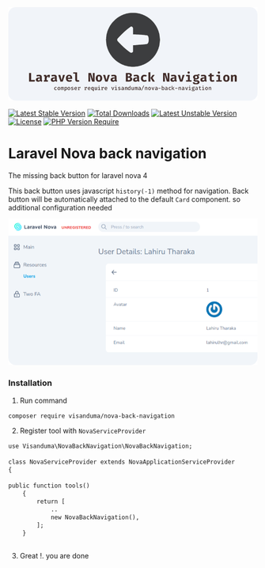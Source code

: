 <p align="center">

<img src="https://github.com/Visanduma/nova-back-navigation/blob/42b5b5576f0761310dabbb8b358089785e43ceb7/resources/img/banner.png?raw=true" />

</p>

[![Latest Stable Version](http://poser.pugx.org/visanduma/nova-back-navigation/v)](https://packagist.org/packages/visanduma/nova-back-navigation) [![Total Downloads](http://poser.pugx.org/visanduma/nova-back-navigation/downloads)](https://packagist.org/packages/visanduma/nova-back-navigation) [![Latest Unstable Version](http://poser.pugx.org/visanduma/nova-back-navigation/v/unstable)](https://packagist.org/packages/visanduma/nova-back-navigation) [![License](http://poser.pugx.org/visanduma/nova-back-navigation/license)](https://packagist.org/packages/visanduma/nova-back-navigation) [![PHP Version Require](http://poser.pugx.org/visanduma/nova-back-navigation/require/php)](https://packagist.org/packages/visanduma/nova-back-navigation)

# Laravel Nova back navigation 

The missing back button for laravel nova 4

This back button uses javascript `history(-1)` method for navigation. Back button will be automatically attached to the default `Card` component.
so additional configuration needed

![screenshot](/resources/img/sc-1.png)


### Installation

1) Run command 
```
composer require visanduma/nova-back-navigation
```
 
2) Register tool with `NovaServiceProvider`

```
use Visanduma\NovaBackNavigation\NovaBackNavigation;

class NovaServiceProvider extends NovaApplicationServiceProvider
{

public function tools()
    {
        return [
            ..
            new NovaBackNavigation(),
        ];
    }
    
```

3) Great !. you are done



